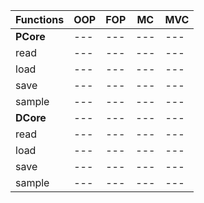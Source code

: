 | Functions    | OOP | FOP | MC  | MVC |
| ------------ | --- | --- | --- | --- |
| **PCore**    | --- | --- | --- | --- |
| read         | --- | --- | --- | --- |
| load         | --- | --- | --- | --- |
| save         | --- | --- | --- | --- |
| sample       | --- | --- | --- | --- |
| **DCore**    | --- | --- | --- | --- |
| read         | --- | --- | --- | --- |
| load         | --- | --- | --- | --- |
| save         | --- | --- | --- | --- |
| sample       | --- | --- | --- | --- |





